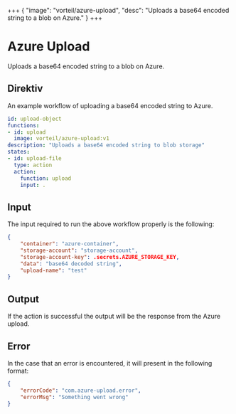 +++
{
  "image": "vorteil/azure-upload",
  "desc": "Uploads a base64 encoded string to a blob on Azure."
}
+++

# Azure Upload

Uploads a base64 encoded string to a blob on Azure.

## Direktiv

An example workflow of uploading a base64 encoded string to Azure.

```yaml
id: upload-object
functions:
- id: upload
  image: vorteil/azure-upload:v1
description: "Uploads a base64 encoded string to blob storage"
states:
- id: upload-file
  type: action
  action:
    function: upload
    input: .
```

## Input

The input required to run the above workflow properly is the following:

```json
{
    "container": "azure-container",
    "storage-account": "storage-account",
    "storage-account-key": .secrets.AZURE_STORAGE_KEY,
    "data": "base64 decoded string",
    "upload-name": "test"
}
```

## Output

If the action is successful the output will be the response from the Azure upload.

## Error

In the case that an error is encountered, it will present in the following format:

```json
{
    "errorCode": "com.azure-upload.error",
    "errorMsg": "Something went wrong"
}
```